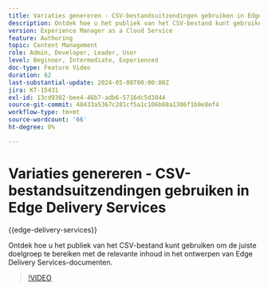 ```yaml
---
title: Variaties genereren - CSV-bestandsuitzendingen gebruiken in Edge Delivery Services
description: Ontdek hoe u het publiek van het CSV-bestand kunt gebruiken om de juiste doelgroep te bereiken met de relevante inhoud in het ontwerpen van Edge Delivery Services-documenten.
version: Experience Manager as a Cloud Service
feature: Authoring
topic: Content Management
role: Admin, Developer, Leader, User
level: Beginner, Intermediate, Experienced
doc-type: Feature Video
duration: 62
last-substantial-update: 2024-05-08T00:00:00Z
jira: KT-15431
exl-id: 13cd9302-bee4-46b7-adb6-5716dc5d3844
source-git-commit: 48433a5367c281cf5a1c106b08a1306f1b0e8ef4
workflow-type: tm+mt
source-wordcount: '66'
ht-degree: 0%

---
```


# Variaties genereren - CSV-bestandsuitzendingen gebruiken in Edge Delivery Services

{{edge-delivery-services}}

Ontdek hoe u het publiek van het CSV-bestand kunt gebruiken om de juiste doelgroep te bereiken met de relevante inhoud in het ontwerpen van Edge Delivery Services-documenten.

>[!VIDEO](https://video.tv.adobe.com/v/3428793/?learn=on)
